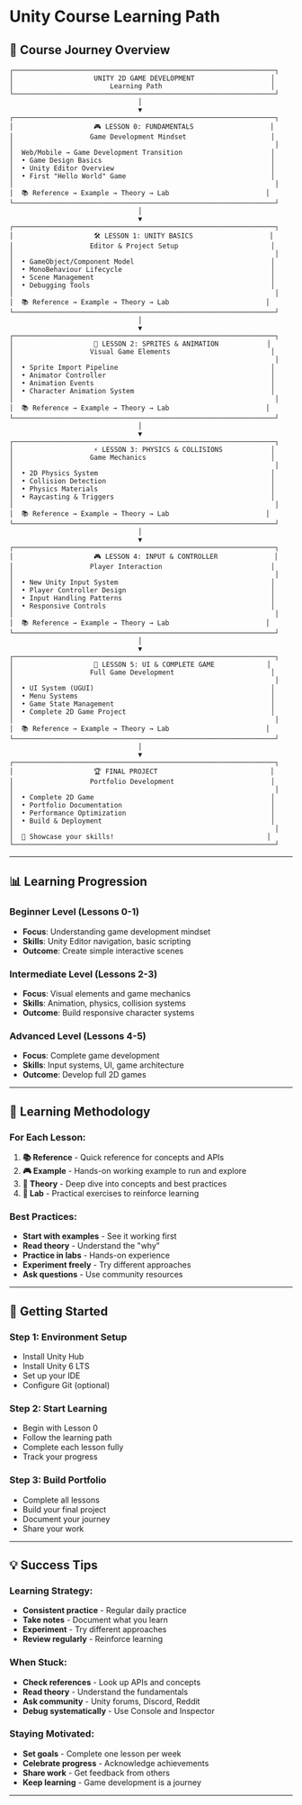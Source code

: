 # Unity Course Learning Path

## 🎯 Course Journey Overview

```
┌─────────────────────────────────────────────────────────────────┐
│                    UNITY 2D GAME DEVELOPMENT                   │
│                        Learning Path                           │
└─────────────────────────────────────────────────────────────────┘
                                │
                                ▼
┌─────────────────────────────────────────────────────────────────┐
│                    🎮 LESSON 0: FUNDAMENTALS                   │
│                   Game Development Mindset                     │
│                                                                 │
│  Web/Mobile → Game Development Transition                      │
│  • Game Design Basics                                          │
│  • Unity Editor Overview                                       │
│  • First "Hello World" Game                                    │
│                                                                 │
│  📚 Reference → Example → Theory → Lab                        │
└─────────────────────────────────────────────────────────────────┘
                                │
                                ▼
┌─────────────────────────────────────────────────────────────────┐
│                    🛠️ LESSON 1: UNITY BASICS                   │
│                   Editor & Project Setup                       │
│                                                                 │
│  • GameObject/Component Model                                  │
│  • MonoBehaviour Lifecycle                                     │
│  • Scene Management                                            │
│  • Debugging Tools                                             │
│                                                                 │
│  📚 Reference → Example → Theory → Lab                        │
└─────────────────────────────────────────────────────────────────┘
                                │
                                ▼
┌─────────────────────────────────────────────────────────────────┐
│                    🎨 LESSON 2: SPRITES & ANIMATION            │
│                   Visual Game Elements                         │
│                                                                 │
│  • Sprite Import Pipeline                                      │
│  • Animator Controller                                         │
│  • Animation Events                                            │
│  • Character Animation System                                  │
│                                                                 │
│  📚 Reference → Example → Theory → Lab                        │
└─────────────────────────────────────────────────────────────────┘
                                │
                                ▼
┌─────────────────────────────────────────────────────────────────┐
│                    ⚡ LESSON 3: PHYSICS & COLLISIONS            │
│                   Game Mechanics                               │
│                                                                 │
│  • 2D Physics System                                           │
│  • Collision Detection                                         │
│  • Physics Materials                                           │
│  • Raycasting & Triggers                                       │
│                                                                 │
│  📚 Reference → Example → Theory → Lab                        │
└─────────────────────────────────────────────────────────────────┘
                                │
                                ▼
┌─────────────────────────────────────────────────────────────────┐
│                    🎮 LESSON 4: INPUT & CONTROLLER              │
│                   Player Interaction                           │
│                                                                 │
│  • New Unity Input System                                      │
│  • Player Controller Design                                    │
│  • Input Handling Patterns                                     │
│  • Responsive Controls                                         │
│                                                                 │
│  📚 Reference → Example → Theory → Lab                        │
└─────────────────────────────────────────────────────────────────┘
                                │
                                ▼
┌─────────────────────────────────────────────────────────────────┐
│                    🎯 LESSON 5: UI & COMPLETE GAME             │
│                   Full Game Development                        │
│                                                                 │
│  • UI System (UGUI)                                            │
│  • Menu Systems                                                │
│  • Game State Management                                       │
│  • Complete 2D Game Project                                    │
│                                                                 │
│  📚 Reference → Example → Theory → Lab                        │
└─────────────────────────────────────────────────────────────────┘
                                │
                                ▼
┌─────────────────────────────────────────────────────────────────┐
│                    🏆 FINAL PROJECT                            │
│                   Portfolio Development                        │
│                                                                 │
│  • Complete 2D Game                                            │
│  • Portfolio Documentation                                     │
│  • Performance Optimization                                    │
│  • Build & Deployment                                          │
│                                                                 │
│  🎯 Showcase your skills!                                      │
└─────────────────────────────────────────────────────────────────┘
```

---

## 📊 Learning Progression

### **Beginner Level** (Lessons 0-1)
- **Focus**: Understanding game development mindset
- **Skills**: Unity Editor navigation, basic scripting
- **Outcome**: Create simple interactive scenes

### **Intermediate Level** (Lessons 2-3)
- **Focus**: Visual elements and game mechanics
- **Skills**: Animation, physics, collision systems
- **Outcome**: Build responsive character systems

### **Advanced Level** (Lessons 4-5)
- **Focus**: Complete game development
- **Skills**: Input systems, UI, game architecture
- **Outcome**: Develop full 2D games

---

## 🎯 Learning Methodology

### **For Each Lesson:**
1. **📚 Reference** - Quick reference for concepts and APIs
2. **🎮 Example** - Hands-on working example to run and explore
3. **📖 Theory** - Deep dive into concepts and best practices
4. **🔬 Lab** - Practical exercises to reinforce learning

### **Best Practices:**
- **Start with examples** - See it working first
- **Read theory** - Understand the "why"
- **Practice in labs** - Hands-on experience
- **Experiment freely** - Try different approaches
- **Ask questions** - Use community resources

---

## 🚀 Getting Started

### **Step 1: Environment Setup**
- Install Unity Hub
- Install Unity 6 LTS
- Set up your IDE
- Configure Git (optional)

### **Step 2: Start Learning**
- Begin with Lesson 0
- Follow the learning path
- Complete each lesson fully
- Track your progress

### **Step 3: Build Portfolio**
- Complete all lessons
- Build your final project
- Document your journey
- Share your work

---

## 💡 Success Tips

### **Learning Strategy:**
- **Consistent practice** - Regular daily practice
- **Take notes** - Document what you learn
- **Experiment** - Try different approaches
- **Review regularly** - Reinforce learning

### **When Stuck:**
- **Check references** - Look up APIs and concepts
- **Read theory** - Understand the fundamentals
- **Ask community** - Unity forums, Discord, Reddit
- **Debug systematically** - Use Console and Inspector

### **Staying Motivated:**
- **Set goals** - Complete one lesson per week
- **Celebrate progress** - Acknowledge achievements
- **Share work** - Get feedback from others
- **Keep learning** - Game development is a journey

---